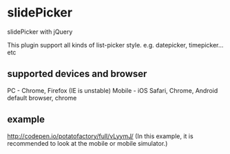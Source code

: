 # slidePicker
slidePicker with jQuery

This plugin support all kinds of list-picker style. 
e.g. datepicker, timepicker... etc

## supported devices and browser
PC - Chrome, Firefox (IE is unstable) 
Mobile - iOS Safari, Chrome, Android default browser, chrome

## example
http://codepen.io/potatofactory/full/vLyymJ/ (In this example, it is recommended to look at the mobile or mobile simulator.)
